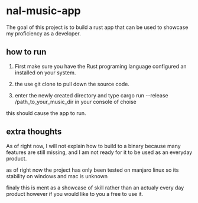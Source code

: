 # nal-music-app

The goal of this project is to build a rust app that can be used to showcase my proficiency as a developer.


## how to run

1. First make sure you have the Rust programing language configured an installed on your system.

2. the use git clone to pull down the source code.

3. enter the newly created directory and type cargo run --release /path_to_your_music_dir in your console of choise

this should cause the app to run.

## extra thoughts

As of right now, I will not explain how to build to a binary because many features are still missing, and I am not ready for it to be used as an everyday product.

as of right now the project has only been tested on manjaro linux so its stability on windows and mac is unknown

finaly this is ment as a showcase of skill rather than an actualy every day product however if you would like to you a free to use it.
